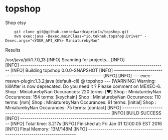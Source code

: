 # topshop
Shop etsy

```
    git clone git@github.com:edwardcapriolo/topshop.git
    mvn exec:java -Dexec.mainClass="io.teknek.topshop.Driver" -Dexec.args="<YOUR_API_KEY> MiniaturebyNan"
```

Results

/usr/java/jdk1.7.0_13
[INFO] Scanning for projects...
[INFO]                                                                         
[INFO] ------------------------------------------------------------------------
[INFO] Building topshop 0.0.0-SNAPSHOT
[INFO] ------------------------------------------------------------------------
[INFO] 
[INFO] --- exec-maven-plugin:1.3.2:java (default-cli) @ topshop ---
[WARNING] Warning: killAfter is now deprecated. Do you need it ? Please comment on MEXEC-6.
Shop : MiniaturebyNan Occurances: 220 terms: [♥]
Shop : MiniaturebyNan Occurances: 154 terms: [keychain]
Shop : MiniaturebyNan Occurances: 110 terms: [mm]
Shop : MiniaturebyNan Occurances: 91 terms: [initial]
Shop : MiniaturebyNan Occurances: 75 terms: [contact]
[INFO] ------------------------------------------------------------------------
[INFO] BUILD SUCCESS
[INFO] ------------------------------------------------------------------------
[INFO] Total time: 3.217s
[INFO] Finished at: Fri Jan 01 12:00:05 EST 2016
[INFO] Final Memory: 13M/148M
[INFO] ------------------------------------------------------------------------

